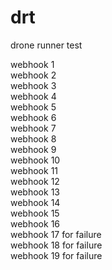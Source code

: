 # drt
drone runner test

webhook 1  
webhook 2  
webhook 3  
webhook 4  
webhook 5   
webhook 6   
webhook 7   
webhook 8   
webhook 9   
webhook 10   
webhook 11  
webhook 12  
webhook 13  
webhook 14  
webhook 15  
webhook 16  
webhook 17 for failure  
webhook 18 for failure  
webhook 19 for failure  
